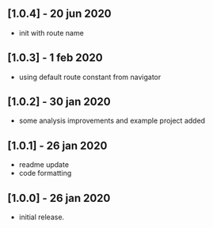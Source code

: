 ## [1.0.4] - 20 jun 2020
* init with route name

## [1.0.3] - 1 feb 2020
* using default route constant from navigator

## [1.0.2] - 30 jan 2020
* some analysis improvements and example project added

## [1.0.1] - 26 jan 2020
* readme update
* code formatting

## [1.0.0] - 26 jan 2020

* initial release.
